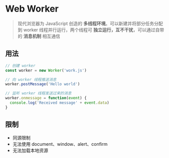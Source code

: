 # Web Worker

>   现代浏览器为 JavaScript 创造的 **多线程环境**。可以新建并将部分任务分配到 worker 线程并行运行，两个线程可 **独立运行，互不干扰**，可以通过自带的 **消息机制** 相互通信

## 用法

```javascript
// 创建 worker
const worker = new Worker('work.js')

// 向 worker 线程推送消息
worker.postMessage('Hello world')

// 监听 worker 线程发送过来的消息
worker.onmessage = function(event) {
  console.log('Received message' + event.data)
}
```



## 限制

*   同源限制
*   无法使用 document、window、alert、confirm
*   无法加载本地资源

